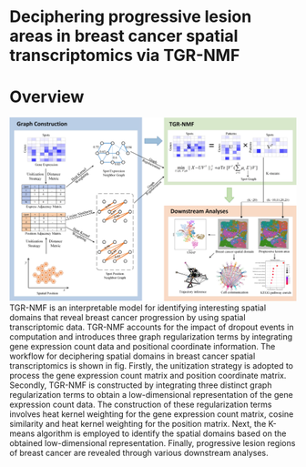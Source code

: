 # Deciphering progressive lesion areas in breast cancer spatial transcriptomics via TGR-NMF
# Overview
![flowchat](https://github.com/xiangshanxs/TGR-NMF/blob/main/TGR-NMF.jpg)
TGR-NMF is an interpretable model for identifying interesting spatial domains that reveal breast cancer progression by using spatial transcriptomic data. TGR-NMF accounts for the impact of dropout events in computation and introduces three graph regularization terms by integrating gene expression count data and positional coordinate information. The workflow for deciphering spatial domains in breast cancer spatial transcriptomics is shown in fig. Firstly, the unitization strategy is adopted to process the gene expression count matrix and position coordinate matrix. Secondly, TGR-NMF is constructed by integrating three distinct graph regularization terms to obtain a low-dimensional representation of the gene expression count data. The construction of these regularization terms involves heat kernel weighting for the gene expression count matrix, cosine similarity and heat kernel weighting for the position matrix. Next, the K-means algorithm is employed to identify the spatial domains based on the obtained low-dimensional representation. Finally, progressive lesion regions of breast cancer are revealed through various downstream analyses.
